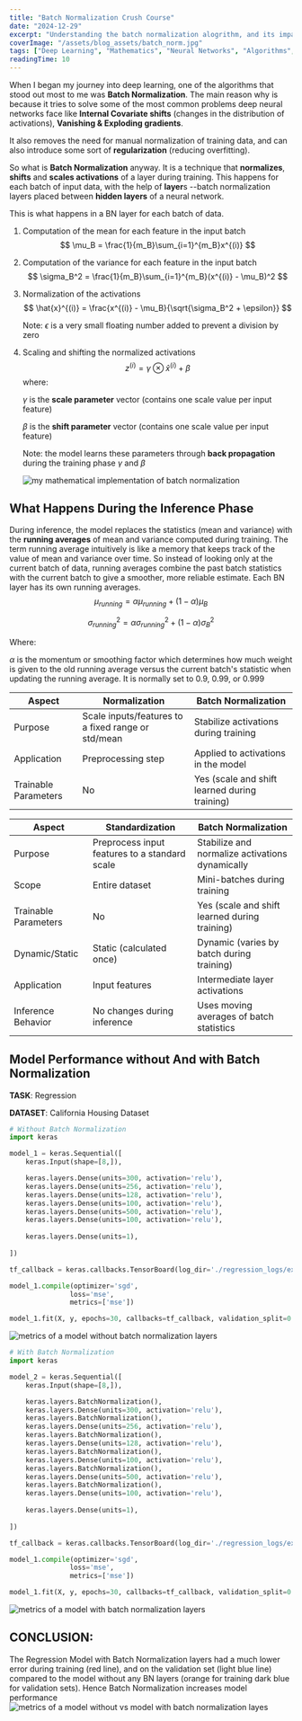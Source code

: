 ```yaml
---
title: "Batch Normalization Crush Course"
date: "2024-12-29"
excerpt: "Understanding the batch normalization alogrithm, and its impact on model performance"
coverImage: "/assets/blog_assets/batch_norm.jpg"
tags: ["Deep Learning", "Mathematics", "Neural Networks", "Algorithms", "Statistics"]
readingTime: 10
---
```



When I began my journey into deep learning, one of the algorithms that stood out most to me was **Batch Normalization**. The main reason why is because it tries to solve some of the most common problems deep neural networks face  like **Internal Covariate shifts** (changes in the distribution of activations), **Vanishing & Exploding gradients**.

It also removes the need for manual normalization of training data, and can also introduce some sort of **regularization** (reducing overfitting).

So what is **Batch Normalization** anyway. It is a technique that **normalizes**, **shifts** and **scales activations** of a layer during training. This happens for each batch of input data, with the help of  **layer**s --batch normalization layers placed between **hidden layers** of a neural network.

This is what happens in a BN layer for each batch of data.

1. Computation of the mean for each feature in the input batch
   $$
   \mu_B = \frac{1}{m_B}\sum_{i=1}^{m_B}x^{(i)}
   $$



2. Computation of the variance for each feature in the input batch
   $$
   \sigma_B^2 = \frac{1}{m_B}\sum_{i=1}^{m_B}(x^{(i)} - \mu_B)^2
   $$
   
3. Normalization of the activations
   $$
   \hat{x}^{(i)} = \frac{x^{(i)} - \mu_B}{\sqrt{\sigma_B^2 + \epsilon}}
   $$
   
   
   

   Note:  $\epsilon$ is a very small floating number added to prevent a division by zero

4. Scaling and shifting the normalized activations
   $$
   z^{(i)} = \gamma\otimes\hat{x}^{(i)} + \beta
   $$
   where:

   $\gamma$ is the **scale parameter** vector (contains one scale value per input feature)

   $\beta$ is the **shift parameter** vector (contains one scale value per input feature)

   Note: the model learns these parameters through **back propagation** during the training phase $\gamma$ and $\beta$

   ![my mathematical implementation of batch normalization](/assets/blog_assets/image_assets/bn_asset_1.jpg)

## What Happens During the Inference Phase 

During inference, the model replaces the statistics (mean and variance) with the **running averages** of mean and variance computed during training. The term running average intuitively is like a memory that keeps track of the value of mean and variance over time. So instead of looking only at the current batch of data, running averages combine the past batch statistics with the current batch to give a smoother, more reliable estimate. Each BN layer has its own running averages.
$$
\mu_{running} = \alpha\mu_{running} + (1 - \alpha)\mu_B
$$

$$
\sigma^2_{running} = \alpha\sigma^2_{running} + (1 - \alpha)\sigma^2_B
$$

Where:

 $\alpha$ is the momentum or smoothing factor which determines how much weight is given to the old running average versus the current batch's statistic when updating the running average. It is normally set to 0.9, 0.99, or 0.999


| Aspect | Normalization | Batch Normalization |
|----------|---------|----------|
| Purpose | Scale inputs/features to a fixed range or std/mean | Stabilize activations during training |
| Application | Preprocessing step | Applied to activations in the model |
| Trainable Parameters | No | Yes (scale and shift learned during training) |

| Aspect | Standardization | Batch Normalization |
|----------|---------|----------|
| Purpose | Preprocess input features to a standard scale | Stabilize and normalize activations dynamically |
| Scope | Entire dataset | Mini-batches during training |
| Trainable Parameters | No | Yes (scale and shift learned during training) |
| Dynamic/Static | Static (calculated once) | Dynamic (varies by batch during training) |
| Application | Input features | Intermediate layer activations |
| Inference Behavior | No changes during inference | Uses moving averages of batch statistics |

## Model Performance without And with Batch Normalization

**TASK**: Regression


**DATASET**: California Housing Dataset

```python
# Without Batch Normalization
import keras

model_1 = keras.Sequential([
    keras.Input(shape=[8,]),

    keras.layers.Dense(units=300, activation='relu'),
    keras.layers.Dense(units=256, activation='relu'),
    keras.layers.Dense(units=128, activation='relu'),
    keras.layers.Dense(units=100, activation='relu'),
    keras.layers.Dense(units=500, activation='relu'),
    keras.layers.Dense(units=100, activation='relu'),
    
    keras.layers.Dense(units=1),
    
])

tf_callback = keras.callbacks.TensorBoard(log_dir='./regression_logs/exp_no_bn')

model_1.compile(optimizer='sgd',
               loss='mse',
               metrics=['mse'])

model_1.fit(X, y, epochs=30, callbacks=tf_callback, validation_split=0.2)
```

   ![metrics of a model without batch normalization layers](/assets/blog_assets/image_assets/bn_asset_4.png)

```python
# With Batch Normalization
import keras

model_2 = keras.Sequential([
    keras.Input(shape=[8,]),

    keras.layers.BatchNormalization(),
    keras.layers.Dense(units=300, activation='relu'),
    keras.layers.BatchNormalization(),
    keras.layers.Dense(units=256, activation='relu'),
    keras.layers.BatchNormalization(),
    keras.layers.Dense(units=128, activation='relu'),
    keras.layers.BatchNormalization(),
    keras.layers.Dense(units=100, activation='relu'),
    keras.layers.BatchNormalization(),
    keras.layers.Dense(units=500, activation='relu'),
    keras.layers.BatchNormalization(),
    keras.layers.Dense(units=100, activation='relu'),
    
    keras.layers.Dense(units=1),
    
])

tf_callback = keras.callbacks.TensorBoard(log_dir='./regression_logs/exp_with_bn')

model_1.compile(optimizer='sgd',
               loss='mse',
               metrics=['mse'])

model_1.fit(X, y, epochs=30, callbacks=tf_callback, validation_split=0.2)
```

   ![metrics of a model with batch normalization layers](/assets/blog_assets/image_assets/bn_asset_2.png)


## CONCLUSION:

The Regression Model with Batch Normalization layers had a much lower error during training (red line), and on the validation set (light blue line) compared to the model without any BN layers (orange for training dark blue for validation sets). Hence Batch Normalization increases model performance
   ![metrics of a model without vs model with batch normalization layes ](/assets/blog_assets/image_assets/bn_asset_3.png)




